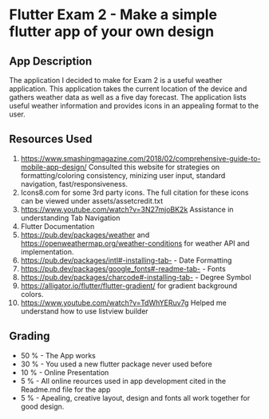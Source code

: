 # Flutter Exam 2 - Make a simple flutter app of your own design

## App Description
The application I decided to make for Exam 2 is a useful weather application. This application takes
the current location of the device and gathers weather data as well as a five day forecast. The application
lists useful weather information and provides icons in an appealing format to the user. 

## Resources Used
1. https://www.smashingmagazine.com/2018/02/comprehensive-guide-to-mobile-app-design/ Consulted this website for strategies on formatting/coloring consistency, minizing user input, standard navigation, fast/responsiveness.
2. Icons8.com for some 3rd party icons. The full citation for these icons can be viewed under assets/assetcredit.txt
3. https://www.youtube.com/watch?v=3N27mjoBK2k Assistance in understanding Tab Navigation
4. Flutter Documentation
5. https://pub.dev/packages/weather and https://openweathermap.org/weather-conditions for weather API and implementation.
6. https://pub.dev/packages/intl#-installing-tab- - Date Formatting
7. https://pub.dev/packages/google_fonts#-readme-tab- - Fonts
8. https://pub.dev/packages/charcode#-installing-tab- - Degree Symbol
9. https://alligator.io/flutter/flutter-gradient/ for gradient background colors. 
10. https://www.youtube.com/watch?v=TdWhYERuv7g Helped me understand how to use listview builder 

## Grading
* 50 % - The App works 
* 30 % - You used a new flutter package never used before
* 10 % - Online Presentation
*  5 % - All online reources used in app development cited in the Readme.md file for the app
*  5 % - Apealing, creative layout, design and fonts all work together for good design. 